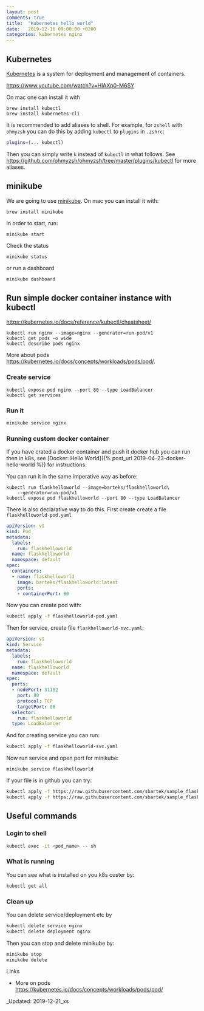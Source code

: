 ```yaml
---
layout: post
comments: true
title:  "Kubernetes hello world"
date:   2019-12-16 09:00:00 +0200
categories: kubernetes nginx
---
```


## Kubernetes

[Kubernetes](https://kubernetes.io/) is a system for deployment and management of containers.

<https://www.youtube.com/watch?v=HlAXp0-M6SY>

On mac one can install it with 

``` shell
brew install kubectl
brew install kubernetes-cli
```

It is recommended to add aliases to shell. For example, for `zshell` with `ohmyzsh` you can do this
by adding `kubectl` to `plugins` in `.zshrc`:

``` sh
plugins=(... kubectl)
```
 Then you can simply write `k` instead of `kubectl` in what follows. See 
 <https://github.com/ohmyzsh/ohmyzsh/tree/master/plugins/kubectl> 
 for more aliases.

## minikube

We are going to use [minikube](https://kubernetes.io/docs/tasks/tools/install-minikube/).
On mac you can install it with:

``` shell
brew install minikube
```

In order to start, run:
``` shell
minikube start
```

Check the status

``` shell
minikube status
```
or run a dashboard

``` sh
minikube dashboard
```

## Run simple docker container instance with kubectl

<https://kubernetes.io/docs/reference/kubectl/cheatsheet/>

``` shell
kubectl run nginx --image=nginx --generator=run-pod/v1
kubectl get pods -o wide
kubectl describe pods nginx
```

More about pods <https://kubernetes.io/docs/concepts/workloads/pods/pod/>.

### Create service

``` shell
kubectl expose pod nginx --port 80 --type LoadBalancer
kubectl get services
```

### Run it 

``` sh
minikube service nginx
```

### Running custom docker container

If you have crated a docker container and push it docker hub you can run then in k8s,
see [Docker: Hello World]({% post_url 2019-04-23-docker-hello-world %}) for instructions.

You can run it in the same imperative way as before:
``` shell
kubectl run flaskhelloworld --image=barteks/flaskhelloworld\
    --generator=run-pod/v1
kubectl expose pod flaskhelloworld --port 80 --type LoadBalancer
```

There is also declarative way to do this. First create create a file 
`flaskhelloworld-pod.yaml`

``` yaml
apiVersion: v1
kind: Pod
metadata:
  labels:
    run: flaskhelloworld
  name: flaskhelloworld
  namespace: default
spec:
  containers:
  - name: flaskhelloworld
    image: barteks/flaskhelloworld:latest
    ports:
    - containerPort: 80
```

Now you can create pod with:

``` sh
kubectl apply -f flaskhelloworld-pod.yaml
```

Then for service, create file `flaskhelloworld-svc.yaml`:

``` yaml
apiVersion: v1
kind: Service
metadata:
  labels:
    run: flaskhelloworld
  name: flaskhelloworld
  namespace: default
spec:
  ports:
  - nodePort: 31182
    port: 80
    protocol: TCP
    targetPort: 80
  selector:
    run: flaskhelloworld
  type: LoadBalancer
```

And for creating service you can run:

``` sh
kubectl apply -f flaskhelloworld-svc.yaml
```

Now run service and open port for minikube:


``` shell
minikube service flaskhelloworld
```

If your file is in github you can try:

``` sh
kubectl apply -f https://raw.githubusercontent.com/sbartek/sample_flask_app/master/flaskhelloworld/flaskhelloworld-pod.yaml
kubectl apply -f https://raw.githubusercontent.com/sbartek/sample_flask_app/master/flaskhelloworld/flaskhelloworld-svc.yaml
```


## Useful commands

### Login to shell

``` sh
kubectl exec -it <pod_name> -- sh
```

### What is running 

You can see what is installed on you k8s custer by:

``` sh
kubectl get all
```

### Clean up


You can delete service/deployment etc by
``` sh
kubectl delete service nginx
kubectl delete deployment nginx
```

Then you can stop and delete minikube by:

``` sh
minikube stop
minikube delete
```

Links

* More on pods <https://kubernetes.io/docs/concepts/workloads/pods/pod/>

_Updated: 2019-12-21_xs

